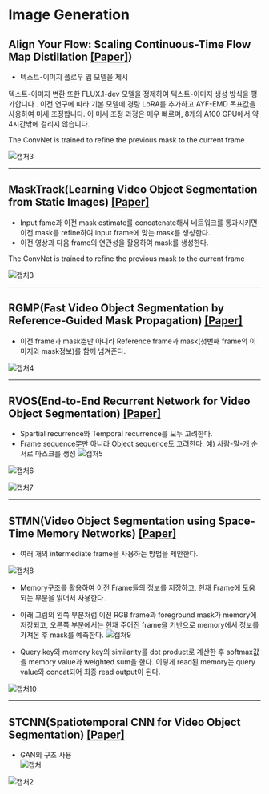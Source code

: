 # Image Generation
## Align Your Flow: Scaling Continuous-Time Flow Map Distillation [[Paper]]([https://arxiv.org/pdf/2506.14603.pdf]))
- 텍스트-이미지 플로우 맵 모델을 제시

텍스트-이미지 변환
또한 FLUX.1-dev 모델을 정제하여 텍스트-이미지 생성 방식을 평가합니다 . 이전 연구에 따라 기본 모델에 경량 LoRA를 추가하고 AYF-EMD 목표값을 사용하여 미세 조정합니다. 이 미세 조정 과정은 매우 빠르며, 8개의 A100 GPU에서 약 4시간밖에 걸리지 않습니다.

The ConvNet is trained to refine the previous mask to the current frame

![캡처3](https://user-images.githubusercontent.com/74402562/117539300-ffc07600-b044-11eb-93e6-e9163ff956a7.PNG)



------------------------------------------
## MaskTrack(Learning Video Object Segmentation from Static Images) [[Paper]](https://arxiv.org/pdf/1612.02646.pdf)
- Input fame과 이전 mask estimate를 concatenate해서 네트워크를 통과시키면 이전 mask를 refine하여 input frame에 맞는 mask를 생성한다.
- 이전 영상과 다음 frame의 연관성을 활용하여 mask를 생성한다.

The ConvNet is trained to refine the previous mask to the current frame

![캡처3](https://user-images.githubusercontent.com/74402562/117539300-ffc07600-b044-11eb-93e6-e9163ff956a7.PNG)

---------------------------------------
## RGMP(Fast Video Object Segmentation by Reference-Guided Mask Propagation) [[Paper]](https://openaccess.thecvf.com/content_cvpr_2018/papers/Oh_Fast_Video_Object_CVPR_2018_paper.pdf)
- 이전 frame과 mask뿐만 아니라 Reference frame과 mask(첫번째 frame의 이미지와 mask정보)를 함께 넘겨준다.

![캡처4](https://user-images.githubusercontent.com/74402562/117539303-018a3980-b045-11eb-850d-41412f1e72bf.PNG)

----------------------------------------
## RVOS(End-to-End Recurrent Network for Video Object Segmentation) [[Paper]](https://arxiv.org/pdf/1903.05612.pdf)
- Spartial recurrence와 Temporal recurrence를 모두 고려한다.
- Frame sequence뿐만 아니라 Object sequence도 고려한다. 예) 사람-말-개 순서로 마스크를 생성
![캡처5](https://user-images.githubusercontent.com/74402562/117539306-02bb6680-b045-11eb-9d2b-74cb360f0484.PNG)

![캡처6](https://user-images.githubusercontent.com/74402562/117539309-03ec9380-b045-11eb-8ef9-03e241ff2f4a.PNG)

![캡처7](https://user-images.githubusercontent.com/74402562/117539312-05b65700-b045-11eb-84b8-a529e8120fdf.PNG)

-----------------------------------------
## STMN(Video Object Segmentation using Space-Time Memory Networks) [[Paper]](https://arxiv.org/pdf/1904.00607.pdf)
- 여러 개의 intermediate frame을 사용하는 방법을 제안한다.

![캡처8](https://user-images.githubusercontent.com/74402562/117539313-06e78400-b045-11eb-9898-9bc5e9995b42.PNG)

- Memory구조를 활용하여 이전 Frame들의 정보를 저장하고, 현재 Frame에 도움되는 부분을 읽어서 사용한다.
- 아래 그림의 왼쪽 부분처럼 이전 RGB frame과 foreground mask가 memory에 저장되고, 오른쪽 부분에서는 현재 주어진 frame을 기반으로 memory에서 정보를 가져온 후 mask를 예측한다.
![캡처9](https://user-images.githubusercontent.com/74402562/117539314-08b14780-b045-11eb-9862-ffe608732ac2.PNG)

- Query key와 memory key의 similarity를 dot product로 계산한 후 softmax값을 memory value과 weighted sum을 한다. 이렇게 read된 memory는 query value와 concat되어 최종 read output이 된다.

![캡처10](https://user-images.githubusercontent.com/74402562/117539319-0a7b0b00-b045-11eb-9b6e-a579f5db0ceb.PNG)

-----------------------------------------
## STCNN(Spatiotemporal CNN for Video Object Segmentation) [[Paper]](https://arxiv.org/pdf/1904.02363.pdf)
- GAN의 구조 사용    
![캡처](https://user-images.githubusercontent.com/74402562/120359746-0213a880-c343-11eb-86f0-4f19eaa3160a.PNG)

![캡처2](https://user-images.githubusercontent.com/74402562/120359749-0344d580-c343-11eb-8719-2d93a10eefc7.PNG)
